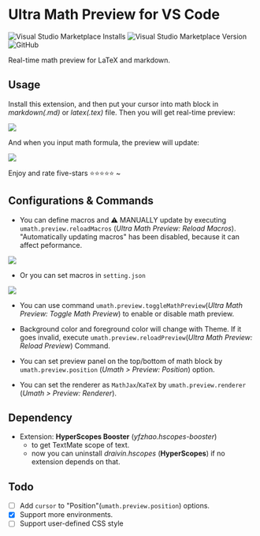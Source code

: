# Ultra Math Preview for VS Code

<img alt="Visual Studio Marketplace Installs" src="https://img.shields.io/visual-studio-marketplace/i/yfzhao.ultra-math-preview">  <img alt="Visual Studio Marketplace Version" src="https://img.shields.io/visual-studio-marketplace/v/yfzhao.ultra-math-preview">  <img alt="GitHub" src="https://img.shields.io/github/license/yfzhao20/vscode-ultra-math-preview">

Real-time math preview for LaTeX and markdown.

## Usage

Install this extension, and then put your cursor into math block in *markdown(.md)* or *latex(.tex)* file. Then you will get real-time preview:

![](https://raw.githubusercontent.com/yfzhao20/vscode-ultra-math-preview/main/image/test1.gif)

And when you input math formula, the preview will update:

![](https://raw.githubusercontent.com/yfzhao20/vscode-ultra-math-preview/main/image/test2.gif)


Enjoy and rate five-stars ⭐⭐⭐⭐⭐ ~

## Configurations & Commands

- You can define macros and ⚠ MANUALLY update by executing `umath.preview.reloadMacros` (*Ultra Math Preview: Reload Macros*). "Automatically updating macros" has been disabled, because it can affect peformance.

![](https://raw.githubusercontent.com/yfzhao20/vscode-ultra-math-preview/main/image/macro2.gif)

- Or you can set macros in `setting.json`

![](https://raw.githubusercontent.com/yfzhao20/vscode-ultra-math-preview/main/image/macro1.gif)

- You can use command `umath.preview.toggleMathPreview`(*Ultra Math Preview: Toggle Math Preview*) to enable or disable math preview.

- Background color and foreground color will change with Theme. If it goes invalid, execute `umath.preview.reloadPreview`(*Ultra Math Preview: Reload Preview*) Command.

- You can set preview panel on the top/bottom of math block by `umath.preview.position` (*Umath &gt; Preview: Position*) option.

- You can set the renderer as `MathJax`/`KaTeX` by `umath.preview.renderer` (*Umath &gt; Preview: Renderer*).

## Dependency

- Extension: **HyperScopes Booster** (*yfzhao.hscopes-booster*) 
    - to get TextMate scope of text.
    - now you can uninstall *draivin.hscopes* (**HyperScopes**) if no extension depends on that.
 
## Todo


- [ ] Add `cursor` to "Position"(`umath.preview.position`) options.
- [x] Support more environments.
- [ ] Support user-defined CSS style